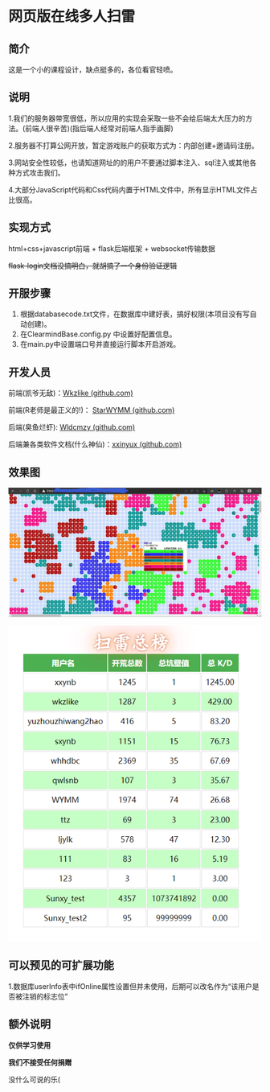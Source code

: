 # 网页版在线多人扫雷

## 简介

这是一个小的课程设计，缺点挺多的，各位看官轻喷。

## 说明

1.我们的服务器带宽很低，所以应用的实现会采取一些不会给后端太大压力的方法。(前端人很辛苦)(指后端人经常对前端人指手画脚)

2.服务器不打算公网开放，暂定游戏账户的获取方式为：内部创建+邀请码注册。

3.网站安全性较低，也请知道网址的的用户不要通过脚本注入、sql注入或其他各种方式攻击我们。

4.大部分JavaScript代码和Css代码内置于HTML文件中，所有显示HTML文件占比很高。

## 实现方式

html+css+javascript前端 + flask后端框架 + websocket传输数据

~~flask-login文档没搞明白，就胡搞了一个身份验证逻辑~~

## 开服步骤

1. 根据databasecode.txt文件，在数据库中建好表，搞好权限(本项目没有写自动创建)。
2. 在ClearmindBase.config.py 中设置好配置信息。
3. 在main.py中设置端口号并直接运行脚本开启游戏。

## 开发人员

前端(凯爷无敌)：[Wkzlike (github.com)](https://github.com/Wkzlike)

前端(R老师是最正义的!)： [StarWYMM (github.com)](https://github.com/StarWYMM)

后端(臭鱼烂虾): [Wldcmzy (github.com)](https://github.com/Wldcmzy)

后端兼各类软件文档(什么神仙)：[xxinyux (github.com)](https://github.com/xxinyux)

## 效果图

![效果图](README/效果图.png)

![总榜效果图](README/总榜效果图.png)

## 可以预见的可扩展功能

​	1.数据库userInfo表中ifOnline属性设置但并未使用，后期可以改名作为“该用户是否被注销的标志位”

## 额外说明

**仅供学习使用**

**我们不接受任何捐赠**

没什么可说的乐(

